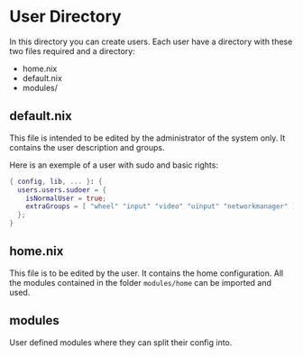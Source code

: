 # User Directory
In this directory you can create users.
Each user have a directory with these two files required and a directory:
- home.nix
- default.nix
- modules/

## default.nix
This file is intended to be edited by the administrator of the system only. It contains the user description and groups.

Here is an exemple of a user with sudo and basic rights: 
```nix
{ config, lib, ... }: {
  users.users.sudoer = {
    isNormalUser = true;
    extraGroups = [ "wheel" "input" "video" "uinput" "networkmanager" ];
  };
}
```

## home.nix
This file is to be edited by the user. It contains the home configuration.
All the modules contained in the folder `modules/home` can be imported and used.

## modules
User defined modules where they can split their config into.